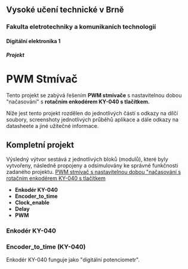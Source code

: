 ## Vysoké učení technické v Brně
### Fakulta eletrotechniky a komunikaních technologií
#### Digitální elektronika 1
##### Projekt
PWM Stmívač
======



Tento projekt se zabývá řešením **PWM stmívače** s nastavitelnou dobou "načasování" s **rotačním enkodérem KY-040 s tlačítkem.**


Níže jest tento projekt rozdělen do jednotlivých částí s odkazy na dílčí soubory, screenshoty jednotlivých průběhů aplikace a dále odkazy na datasheete a jiné užitečné informace.



 ##      **Kompletní projekt**
 
 Výsledný výtvor sestává z jednotlivých bloků (modulů), které byly vytvořeny, následně propojeny a odsimulovány ke správné funkčnosti zadaného projektu.
 [PWM stmívač s nastavitelnou dobou "načasování s rotačním enkodérem KY-040 s tlačítkem](https://github.com/marekhudec/Digital-electronics1/blob/master/Labs/09-Project/schema.png)
 - **Enkodér KY-040**
 - **Encoder_to_time**
 - **Clock_enable**
 - **Delay**
 - **PWM**
 
 

### Enkodér KY-040



### Encoder_to_time (KY-040)
Enkodér KY-040 funguje jako "digitální potenciometr". 
